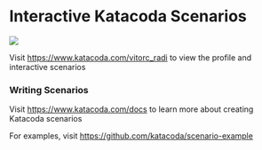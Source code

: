 # Interactive Katacoda Scenarios

[![](http://shields.katacoda.com/katacoda/vitorc_radi/count.svg)](https://www.katacoda.com/vitorc_radi "Get your profile on Katacoda.com")

Visit https://www.katacoda.com/vitorc_radi to view the profile and interactive scenarios

### Writing Scenarios
Visit https://www.katacoda.com/docs to learn more about creating Katacoda scenarios

For examples, visit https://github.com/katacoda/scenario-example
